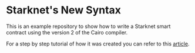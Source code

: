 # Starknet's New Syntax

This is an example repository to show how to write a Starknet smart contract using the version 2 of the Cairo compiler.

For a step by step tutorial of how it was created you can refer to this [article](https://medium.com/starknet-edu/the-improved-starknet-syntax-6012f8e35a32).